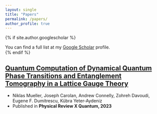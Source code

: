 ```yaml
---
layout: single
title: "Papers"
permalink: /papers/
author_profile: true
---
```


{% if site.author.googlescholar %}
  <div class="wordwrap">You can find a full list at my <a href="{{site.author.googlescholar}}">Google Scholar</a> profile.</div>
{% endif %}

<h2><a href="https://arxiv.org/abs/2210.03089">Quantum Computation of Dynamical Quantum Phase Transitions and Entanglement Tomography in a Lattice Gauge Theory</a></h2>

 - Niklas Mueller, Joseph Carolan, Andrew Connelly, Zohreh Davoudi, Eugene F. Dumitrescu, Kübra Yeter-Aydeniz
 - Published in **Physical Review X Quantum, 2023**
